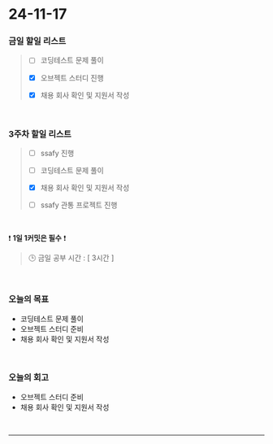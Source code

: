 # 24-11-17

### 금일 할일 리스트

> - [ ] 코딩테스트 문제 풀이
>
> - [x] 오브젝트 스터디 진행
>
> - [x] 채용 회사 확인 및 지원서 작성

<br/>

### 3주차 할일 리스트

> - [ ] ssafy 진행
>
> - [ ] 코딩테스트 문제 풀이
>
> - [x] 채용 회사 확인 및 지원서 작성
>
> - [ ] ssafy 관통 프로젝트 진행

<br/>

❗ **1일 1커밋은 필수** ❗

> 🕒 금일 공부 시간 : [ 3시간 ]

<br/>

### 오늘의 목표

- 코딩테스트 문제 풀이
- 오브젝트 스터디 준비
- 채용 회사 확인 및 지원서 작성

<br>

### 오늘의 회고

- 오브젝트 스터디 준비
- 채용 회사 확인 및 지원서 작성

<br/>

---
